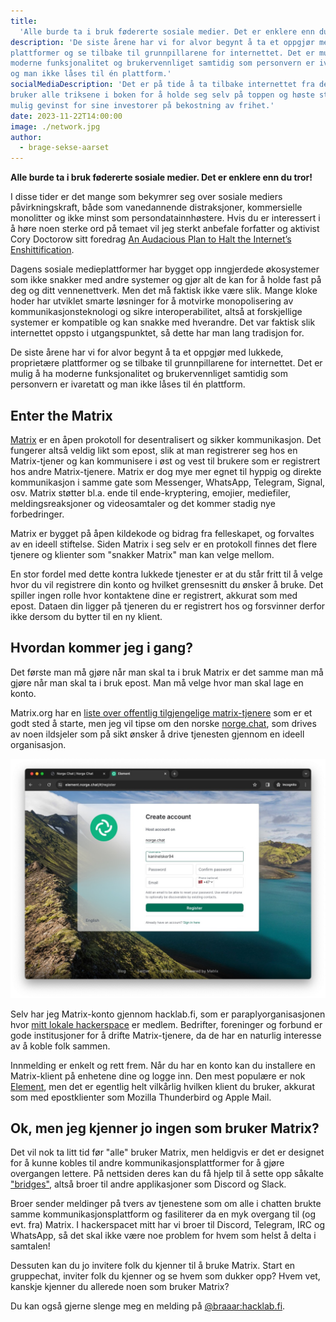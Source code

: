 ```yaml
---
title:
  'Alle burde ta i bruk fødererte sosiale medier. Det er enklere enn du tror!'
description: 'De siste årene har vi for alvor begynt å ta et oppgjør med lukkede, proprietære
plattformer og se tilbake til grunnpillarene for internettet. Det er mulig å få
moderne funksjonalitet og brukervennliget samtidig som personvern er ivaretatt
og man ikke låses til én plattform.'
socialMediaDescription: 'Det er på tide å ta tilbake internettet fra de fire-fem store plattformene som
bruker alle triksene i boken for å holde seg selv på toppen og høste størst
mulig gevinst for sine investorer på bekostning av frihet.'
date: 2023-11-22T14:00:00
image: ./network.jpg
author:
  - brage-sekse-aarset
---
```


**Alle burde ta i bruk fødererte sosiale medier. Det er enklere enn du tror!**

I disse tider er det mange som bekymrer seg over sosiale mediers
påvirkningskraft, både som vanedannende distraksjoner, kommersielle monolitter
og ikke minst som persondatainnhøstere. Hvis du er interessert i å høre noen
sterke ord på temaet vil jeg sterkt anbefale forfatter og aktivist Cory Doctorow
sitt foredrag
[An Audacious Plan to Halt the Internet’s Enshittification](https://youtu.be/rimtaSgGz_4?si=rzJPn9Pn1yYcQE2u).

Dagens sosiale medieplattformer har bygget opp inngjerdede økosystemer som ikke
snakker med andre systemer og gjør alt de kan for å holde fast på deg og ditt
vennenettverk. Men det må faktisk ikke være slik. Mange kloke hoder har utviklet
smarte løsninger for å motvirke monopolisering av kommunikasjonsteknologi og
sikre interoperabilitet, altså at forskjellige systemer er kompatible og kan
snakke med hverandre. Det var faktisk slik internettet oppsto i utgangspunktet,
så dette har man lang tradisjon for.

De siste årene har vi for alvor begynt å ta et oppgjør med lukkede, proprietære
plattformer og se tilbake til grunnpillarene for internettet. Det er mulig å ha
moderne funksjonalitet og brukervennliget samtidig som personvern er ivaretatt
og man ikke låses til én plattform.

## Enter the Matrix

[Matrix](https://matrix.org/about/) er en åpen prokotoll for desentralisert og
sikker kommunikasjon. Det fungerer altså veldig likt som epost, slik at man
registrerer seg hos en Matrix-tjener og kan kommunisere i øst og vest til
brukere som er registrert hos andre Matrix-tjenere. Matrix er dog mye mer egnet
til hyppig og direkte kommunikasjon i samme gate som Messenger, WhatsApp,
Telegram, Signal, osv. Matrix støtter bl.a. ende til ende-kryptering, emojier,
mediefiler, meldingsreaksjoner og videosamtaler og det kommer stadig nye
forbedringer.

Matrix er bygget på åpen kildekode og bidrag fra felleskapet, og forvaltes av en
ideell stiftelse. Siden Matrix i seg selv er en protokoll finnes det flere
tjenere og klienter som "snakker Matrix" man kan velge mellom.

En stor fordel med dette kontra lukkede tjenester er at du står fritt til å
velge hvor du vil registrere din konto og hvilket grensesnitt du ønsker å bruke.
Det spiller ingen rolle hvor kontaktene dine er registrert, akkurat som med
epost. Dataen din ligger på tjeneren du er registrert hos og forsvinner derfor
ikke dersom du bytter til en ny klient.

## Hvordan kommer jeg i gang?

Det første man må gjøre når man skal ta i bruk Matrix er det samme man må gjøre
når man skal ta i bruk epost. Man må velge hvor man skal lage en konto.

Matrix.org har en
[liste over offentlig tilgjengelige matrix-tjenere](https://servers.joinmatrix.org/)
som er et godt sted å starte, men jeg vil tipse om den norske
[norge.chat](https://norge.chat/), som drives av noen ildsjeler som på sikt
ønsker å drive tjenesten gjennom en ideell organisasjon.

![norge.chat-signup](./bli-medlem.jpg)

Selv har jeg Matrix-konto gjennom hacklab.fi, som er paraplyorganisasjonen hvor
[mitt lokale hackerspace](https://xn--jyvskyl-7wae.hacklab.fi/) er medlem.
Bedrifter, foreninger og forbund er gode institusjoner for å drifte
Matrix-tjenere, da de har en naturlig interesse av å koble folk sammen.

Innmelding er enkelt og rett frem. Når du har en konto kan du installere en
Matrix-klient på enhetene dine og logge inn. Den mest populære er nok
[Element](https://element.io/), men det er egentlig helt vilkårlig hvilken
klient du bruker, akkurat som med epostklienter som Mozilla Thunderbird og Apple
Mail.

## Ok, men jeg kjenner jo ingen som bruker Matrix?

Det vil nok ta litt tid før "alle" bruker Matrix, men heldigvis er det er
designet for å kunne kobles til andre kommunikasjonsplattformer for å gjøre
overgangen lettere. På nettsiden deres kan du få hjelp til å sette opp såkalte
["bridges"](https://matrix.org/ecosystem/bridges), altså broer til andre
applikasjoner som Discord og Slack.

Broer sender meldinger på tvers av tjenestene som om alle i chatten brukte samme
kommunikasjonsplattform og fasiliterer da en myk overgang til (og evt. fra)
Matrix. I hackerspacet mitt har vi broer til Discord, Telegram, IRC og WhatsApp,
så det skal ikke være noe problem for hvem som helst å delta i samtalen!

Dessuten kan du jo invitere folk du kjenner til å bruke Matrix. Start en
gruppechat, inviter folk du kjenner og se hvem som dukker opp? Hvem vet, kanskje
kjenner du allerede noen som bruker Matrix?

Du kan også gjerne slenge meg en melding på
[@braaar:hacklab.fi](https://matrix.to/#/@braaar:hacklab.fi).
